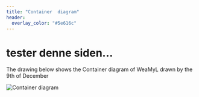 ```yaml
---
title: "Container  diagram"
header:
  overlay_color: "#5e616c" 
---
```


# tester denne siden...

The drawing below shows the Container diagram of WeaMyL drawn by the 9th of December


![Container diagram](http://www.plantuml.com/plantuml/proxy?cache=no&src=https://raw.githubusercontent.com/annrii/weamyl/master/architecture/container.puml)
